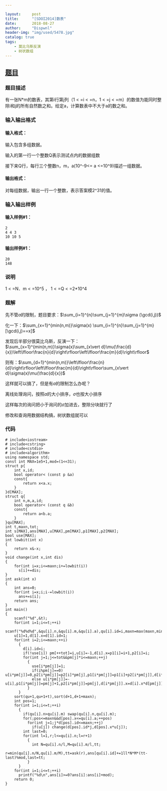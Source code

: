 ```yaml
---

layout:     post
title:      "[SDOI2014]数表"
date:       2018-08-27
author:     "Dispwnl"
header-img: "img/used/5478.jpg"
catalog: true
tags:
    - 莫比乌斯反演
    - 树状数组
---
```

## [题目](https://www.luogu.org/problemnew/show/P3312)
### 题目描述
有一张N*m的数表，其第i行第j列（1 < =i < =n，1 < =j < =m）的数值为能同时整除i和j的所有自然数之和。给定a，计算数表中不大于a的数之和。

### 输入输出格式
#### 输入格式：
输入包含多组数据。

输入的第一行一个整数Q表示测试点内的数据组数

接下来Q行，每行三个整数n，m，a(10^-9<= a <=10^9)描述一组数据。

#### 输出格式：
对每组数据，输出一行一个整数，表示答案模2^31的值。

### 输入输出样例
#### 输入样例#1： 
```plain
2
4 4 3
10 10 5
```
#### 输出样例#1： 
```plain
20
148
```
### 说明
1 < =N．m < =10^5 ， 1 < =Q < =2*10^4

### 题解
先不管$a$的限制，题目要求：$\sum_{i=1}^{n}\sum_{j=1}^{m}\sigma (\gcd(i,j))$

化一下：$\sum_{x=1}^{min(n,m)}\sigma(x) \sum_{i=1}^{n}\sum_{j=1}^{m}[\gcd(i,j)==x]$

发现后半部分很莫比乌斯，反演一下：$\sum_{x=1}^{min(n,m)}\sigma(x)\sum_{x\vert d}\mu(\frac{d}{x})\left\lfloor\frac{n}{d}\right\rfloor\left\lfloor\frac{m}{d}\right\rfloor$

则有：$\sum_{d=1}^{min(n,m)}\left\lfloor\frac{n}{d}\right\rfloor\left\lfloor\frac{m}{d}\right\rfloor\sum_{x\vert d}\sigma(x)\mu(\frac{d}{x})$

这样就可以搞了，但是有$a$的限制怎么办呢？

离线处理询问，按照$a$的大小排序，$\sigma$也按大小排序

这样每次的询问把小于询问的$\sigma$加进去，整除分块就行了

修改和查询用数据结构搞，树状数组就可以

### 代码
```
# include<iostream>
# include<cstring>
# include<cstdio>
# include<algorithm>
using namespace std;
const int MAX=1e5+1,mod=(1<<31);
struct p{
	int x,id;
	bool operator< (const p &a)
	const{
		return x<a.x;
	}
}d[MAX];
struct q{
	int n,m,a,id;
	bool operator< (const q &b)
	const{
		return a<b.a;
	}
}qu[MAX];
int t,maxn,tot;
int s[MAX],ans[MAX],u[MAX],pm[MAX],p1[MAX],p2[MAX];
bool use[MAX];
int lowbit(int x)
{
	return x&-x;
}
void change(int x,int dis)
{
	for(int i=x;i<=maxn;i+=lowbit(i))
	  s[i]+=dis;
}
int ask(int x)
{
	int ans=0;
	for(int i=x;i;i-=lowbit(i))
	  ans+=s[i];
	return ans;
}
int main()
{
	scanf("%d",&t);
	for(int i=1;i<=t;++i)
	  scanf("%d%d%d",&qu[i].n,&qu[i].m,&qu[i].a),qu[i].id=i,maxn=max(maxn,min(qu[i].n,qu[i].m));
	u[1]=1,d[1].x=d[1].id=1;
	for(int i=2;i<=maxn;++i)
	  {
	  	d[i].id=i;
	  	if(!use[i]) pm[++tot]=i,u[i]=-1,d[i].x=p1[i]=i+1,p2[i]=i;
	  	for(int j=1;j<=tot&&pm[j]*i<=maxn;++j)
	  	  {
	  	  	use[i*pm[j]]=1;
	  	  	if(i%pm[j]==0) u[i*pm[j]]=0,p2[i*pm[j]]=p2[i]*pm[j],p1[i*pm[j]]=p1[i]+p2[i*pm[j]],d[i*pm[j]].x=d[i].x/p1[i]*p1[i*pm[j]];
			else u[i*pm[j]]=-u[i],p1[i*pm[j]]=pm[j]+1,p2[i*pm[j]]=pm[j],d[i*pm[j]].x=d[i].x*d[pm[j]].x;
		  }
	  }
	sort(qu+1,qu+1+t),sort(d+1,d+1+maxn);
	int pos=1;
	for(int i=1;i<=t;++i)
	  {
	  	if(qu[i].n>qu[i].m) swap(qu[i].n,qu[i].m);
	  	for(;pos<=maxn&&d[pos].x<=qu[i].a;++pos)
	  	  for(int j=1;j*d[pos].id<=maxn;++j)
	  	    if(u[j]) change(d[pos].id*j,d[pos].x*u[j]);
	  	int last=0;
	  	for(int l=1,r;l<=qu[i].n;l=r+1)
	  	  {
	  	  	int N=qu[i].n/l,M=qu[i].m/l,tt;
	  	  	r=min(qu[i].n/N,qu[i].m/M),tt=ask(r),ans[qu[i].id]+=1ll*N*M*(tt-last)%mod,last=tt;
		  }
	  }
	for(int i=1;i<=t;++i)
	  printf("%d\n",ans[i]>=0?ans[i]:ans[i]+mod);
	return 0;
}
```
